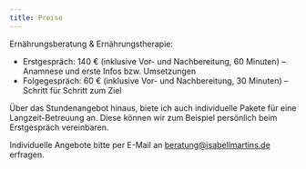 ```yaml
---
title: Preise
---
```

Ernährungsberatung & Ernährungstherapie: 

* Erstgespräch: 140 € (inklusive Vor- und Nachbereitung, 60 Minuten) – Anamnese und erste Infos bzw. Umsetzungen
* Folgegespräch: 60 € (inklusive Vor- und Nachbereitung, 30 Minuten) – Schritt für Schritt zum Ziel

Über das Stundenangebot hinaus, biete ich auch individuelle Pakete für eine Langzeit-Betreuung an. Diese können wir zum Beispiel persönlich beim Erstgespräch vereinbaren.

Individuelle Angebote bitte per E-Mail an [beratung@isabellmartins.de](mailto:beratung@isabellmartins.de) erfragen.